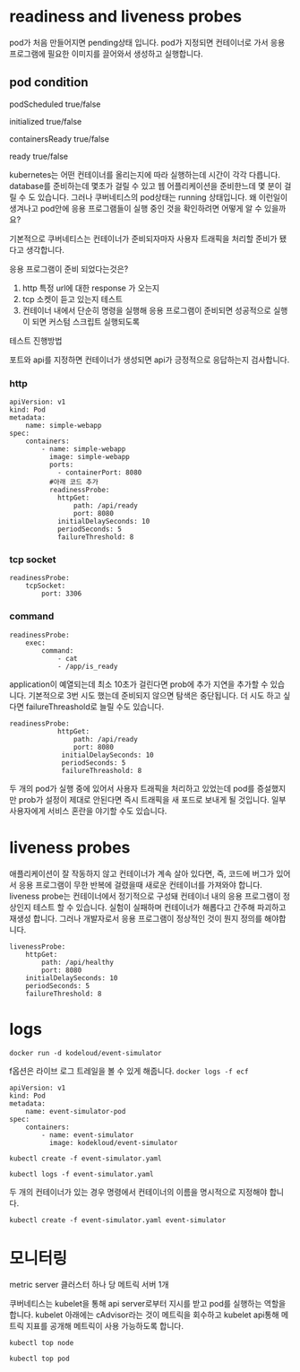 # readiness and liveness probes

pod가 처음 만들어지면 pending상태 입니다. pod가 지정되면 컨테이너로 가서 응용 프로그램에 필요한 이미지를 끌어와서 생성하고 실행합니다.

## pod condition

podScheduled true/false 

initialized true/false

containersReady true/false

ready true/false


kubernetes는 어떤 컨테이너를 올리는지에 따라 실행하는데 시간이 각각 다릅니다.
database를 준비하는데 몇초가 걸릴 수 있고 웹 어플리케이션을 준비한느데 몇 분이 걸릴 수 도 있습니다.
그러나 쿠버네티스의 pod상태는 running 상태입니다. 왜 이런일이 생겨나고 pod안에 응용 프로그램들이 실행 중인 것을 확인하려면 어떻게 알 수 있을까요?

기본적으로 쿠버네티스는 컨테이너가 준비되자마자 사용자 트래픽을 처리할 준비가 됐다고 생각합니다.



응용 프로그램이 준비 되었다는것은?
1. http 특정 url에 대한 response 가 오는지
3. tcp 소켓이 듣고 있는지 테스트
5. 컨테이너 내에서 단순히 명령을 실행해 응용 프로그램이 준비되면 성공적으로 실행이 되면 커스텀 스크립트 실행되도록

테스트 진행방법


포트와 api를 지정하면 컨테이너가 생성되면 api가 긍정적으로 응답하는지 검사합니다.


### http
```
apiVersion: v1
kind: Pod
metadata:
    name: simple-webapp
spec:
    containers:
        - name: simple-webapp
          image: simple-webapp
          ports:
            - containerPort: 8080
          #아래 코드 추가
          readinessProbe:
            httpGet:
                path: /api/ready
                port: 8080
            initialDelaySeconds: 10
            periodSeconds: 5
            failureThreshold: 8
```

### tcp socket
```
readinessProbe:
    tcpSocket:
        port: 3306
```

### command

```
readinessProbe:
    exec:
        command:
            - cat
            - /app/is_ready
```

application이 예열되는데 최소 10초가 걸린다면 prob에 추가 지연을 추가할 수 있습니다.
기본적으로 3번 시도 했는데 준비되지 않으면 탐색은 중단됩니다. 더 시도 하고 싶다면 failureThreashold로 늘릴 수도 있습니다.

```
readinessProbe:
            httpGet:
                path: /api/ready
                port: 8080
             initialDelaySeconds: 10
             periodSeconds: 5
             failureThreashold: 8
```

두 개의 pod가 실행 중에 있어서 사용자 트래픽을 처리하고 있었는데 pod를 증설했지만 prob가 설정이 제대로 안된다면 즉시 트래픽을 새 포드로 보내게 될 것입니다.
일부 사용자에게 서비스 혼란을 야기할 수도 있습니다.


# liveness probes

애플리케이션이 잘 작동하지 않고 컨테이너가 계속 살아 있다면, 즉, 코드에 버그가 있어서 응용 프로그램이 무한 반복에 걸렸을때 
새로운 컨테이너를 가져와야 합니다.
liveness probe는 컨테이너에서 정기적으로 구성돼 컨테이너 내의 응용 프로그램이 정상인지 테스트 할 수 있습니다.
실험이 실패하며 컨테이너가 해롭다고 간주해 파괴하고 재생성 합니다.
그러나 개발자로서 응용 프로그램이 정상적인 것이 뭔지 정의를 해야합니다.

```
livenessProbe:
    httpGet:
        path: /api/healthy
        port: 8080
    initialDelaySeconds: 10
    periodSeconds: 5
    failureThreshold: 8
```
# logs

`docker run -d kodeloud/event-simulator`

f옵션은 라이브 로그 트레일을 볼 수 있게 해줍니다.
`docker logs -f ecf`



```
apiVersion: v1
kind: Pod
metadata:
    name: event-simulator-pod
spec:
    containers:
        - name: event-simulator
          image: kodekloud/event-simulator
```

`kubectl create -f event-simulator.yaml`

`kubectl logs -f event-simulator.yaml`


두 개의 컨테이너가 있는 경우 명령에서 컨테이너의 이름을 명시적으로 지정해야 합니다.

`kubectl create -f event-simulator.yaml event-simulator `

# 모니터링
metric server
클러스터 하나 당 메트릭 서버 1개

쿠버네티스는 kubelet을 통해 api server로부터 지시를 받고 pod를 실행하는 역할을 합니다.
kubelet 아래에는 cAdvisor라는 것이 메트릭을 회수하고 kubelet api통해 메트릭 지표를 공개해 메트릭이 사용 가능하도록 합니다.


`kubectl top node`

`kubectl top pod`




